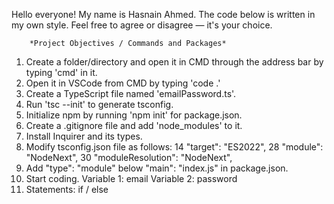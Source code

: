 Hello everyone! My name is Hasnain Ahmed. The code below is written in my own style.
Feel free to agree or disagree — it's your choice.

        *Project Objectives / Commands and Packages*
1) Create a folder/directory and open it in CMD through the address bar by typing 'cmd' in it.
2) Open it in VSCode from CMD by typing 'code .'
3) Create a TypeScript file named 'emailPassword.ts'.
4) Run 'tsc --init' to generate tsconfig.
5) Initialize npm by running 'npm init' for package.json.
6) Create a .gitignore file and add 'node_modules' to it.
7) Install Inquirer and its types.
8) Modify tsconfig.json file as follows:
        14 "target": "ES2022",
        28 "module": "NodeNext", 
        30 "moduleResolution": "NodeNext", 
9) Add "type": "module" below "main": "index.js" in package.json.
10) Start coding.
    Variable 1: email 
    Variable 2: password
11) Statements: if / else 

